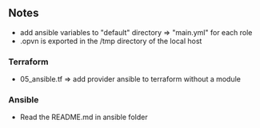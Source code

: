 ## Notes

- add ansible variables to "default" directory => "main.yml" for each role
- <user>.opvn is exported in the /tmp directory of the local host  

### Terraform

- 05_ansible.tf => add provider ansible to terraform without a module

### Ansible

- Read the README.md in ansible folder